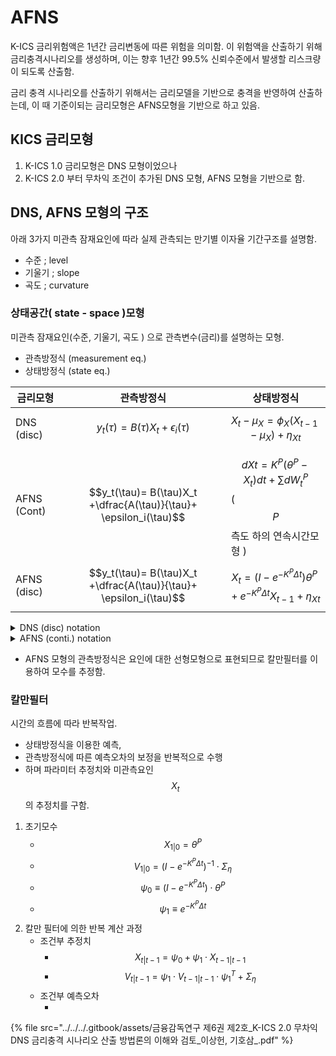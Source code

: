 # AFNS

K-ICS 금리위험액은 1년간 금리변동에 따른 위험을 의미함. 이 위험액을 산출하기 위해 금리충격시나리오를 생성하며,  이는 향후 1년간 99.5% 신뢰수준에서 발생할 리스크량이 되도록 산출함.&#x20;

금리 충격 시나리오를 산출하기 위해서는 금리모델을 기반으로 충격을 반영하여 산출하는데, 이 때 기준이되는 금리모형은 AFNS모형을 기반으로 하고 있음.&#x20;



## KICS 금리모형

1. K-ICS 1.0 금리모형은 DNS 모형이었으나&#x20;
2. K-ICS 2.0 부터 무차익 조건이 추가된  DNS 모형, AFNS 모형을 기반으로 함.&#x20;



## DNS, AFNS 모형의 구조

아래 3가지 미관측 잠재요인에 따라 실제 관측되는 만기별 이자율 기간구조를 설명함.&#x20;

* 수준 ; level
* 기울기 ; slope&#x20;
* 곡도 ; curvature&#x20;



### 상태공간(  state - space )모형&#x20;

미관측 잠재요인(수준,  기울기,  곡도 ) 으로   관측변수(금리)를  설명하는 모형.&#x20;

* 관측방정식 (measurement eq.)&#x20;
* 상태방정식 (state eq.)&#x20;

| 금리모형        | 관측방정식                                                              | 상태방정식                                                                           |
| ----------- | ------------------------------------------------------------------ | ------------------------------------------------------------------------------- |
| DNS (disc)  | $$y_t(\tau)= B(\tau)X_t + \epsilon_i(\tau)$$                       | $$X_t - \mu_X = \phi_X(X_{t-1} - \mu_X) + \eta_{Xt}$$                           |
| AFNS (Cont) | $$y_t(\tau)= B(\tau)X_t +\dfrac{A(\tau)}{\tau}+ \epsilon_i(\tau)$$ | $$dXt = K^P (\theta^P-X_t)dt + \sum dW_t^P$$   ( $$P$$측도 하의  연속시간모형 )           |
| AFNS (disc) | $$y_t(\tau)= B(\tau)X_t +\dfrac{A(\tau)}{\tau}+ \epsilon_i(\tau)$$ | $$X_t = (I - e^{-K^P\Delta t})\theta^P + e^{-K^P \Delta t}X_{t-1} + \eta_{Xt}$$ |

<details>

<summary>DNS  (disc) notation </summary>

#### 관측방정식

* $$B(\tau)= \begin{bmatrix}    1 & (\frac{1-e^{-\lambda \tau_1}}{\lambda \tau_1}) & (\frac{1-e^{-\lambda \tau_1}}{\lambda \tau_1} - e^{-\lambda \tau_1}) \\    1 & (\frac{1-e^{-\lambda \tau_2}}{\lambda \tau_2}) & (\frac{1-e^{-\lambda \tau_2}}{\lambda \tau_2} - e^{-\lambda \tau_2}) \\  & \vdots &  \\ 1 & (\frac{1-e^{-\lambda \tau_N}}{\lambda \tau_N}) & (\frac{1-e^{-\lambda \tau_N}}{\lambda \tau_N} - e^{-\lambda \tau_N}) \end{bmatrix}$$: 관측방정식의 계수 행렬&#x20;

<!---->

* $$X_t= \begin{bmatrix}    L_t \\ S_t \\ C_t  \end{bmatrix}$$: 추정모수&#x20;
* $$\epsilon_i(\tau) ~ N(0_{N \times 1},H_{N \times N})$$ : 오차항&#x20;
* $$H =  \begin{bmatrix}    \phi_L & 0 &  0 \\   0 & \phi_S & 0 \\ 0&0&\phi_C$$$$H =  \begin{bmatrix}    \phi_L & 0 &  0 \\   0 & \phi_S & 0 \\ 0&0&\phi_C$$$$H = \begin{bmatrix}    a & b & \hdots & 0 \\    c & d \\  \end{bmatrix}$$ : 공분산 행렬&#x20;

#### 상태방정식

* $$\mu_X =  \begin{bmatrix}    \mu_L \\ \mu_S \\ \mu_C \end{bmatrix}$$ : 3요인의 장기평균모수&#x20;
* $$\phi_X =  \begin{bmatrix}    \phi_L & 0 &  0 \\   0 & \phi_S & 0 \\ 0&0&\phi_C \end{bmatrix}$$ : 상태방정식 계수행렬 : 3요인의자기회귀모수&#x20;

</details>

<details>

<summary>AFNS  (conti.) notation </summary>

#### 관측방정식

* &#x20;$$\dfrac{A(\tau)}{\tau}$$ : 무차익거래 조정항 : 채권가격 결정 시 차익거래가 발생하지 않아야 한다는 이론적 제약을 도입하여 모형을 전개하면 도출되는 항. ( $$\ta$$$$\tau , \lambda , \Sigma$$ )으로 구할 수 있는 closed form.

#### 상태방정식

* $$K^P = \begin{bmatrix}    K_{11}^P & 0 &  0 \\   0 & K_{22}^P& 0 \\ 0&0&K_{33}^P \end{bmatrix}$$, 평균회귀속도 모수행렬&#x20;

<!---->

* $$\theta^P=\begin{bmatrix}  \theta_1^P  \\  \theta_2^P \\ \theta_3^P \end{bmatrix}$$ 장기평균모수 벡터&#x20;

<!---->

* $$\Sigma= \begin{bmatrix}    \sigma_{11} & 0 & 0 \\   \sigma_{21} & \sigma_{22} & 0 \\ \sigma_{31} & \sigma_{32} & \sigma_{33} \end{bmatrix}$$ 공분산 행렬의 촐레스키 하방 삼각 행렬, 변동성 행렬&#x20;

<!---->

* $$W_t^P$$ 표준 위너프로세스&#x20;

</details>

* AFNS 모형의 관측방정식은 요인에 대한 선형모형으로 표현되므로 칼만필터를 이용하여 모수를 추정함.&#x20;

### 칼만필터&#x20;

시간의 흐름에 따라 반복작업.&#x20;

* 상태방정식을 이용한 예측,&#x20;
* 관측방정식에 따른 예측오차의 보정을 반복적으로 수행
* 하며 파라미터 추정치와 미관측요인 $$X_t$$의 추정치를 구함.&#x20;

1. 초기모수&#x20;
   * $$X_{1|0} = \theta^P$$
   * $$V_{1|0} =  (I - e^{-K^P   \Delta t})^{-1} \cdot \Sigma_\eta$$
   * $$\psi_0 \equiv (I -  e^{-K^P   \Delta t}) \cdot \theta^P$$
   * $$\psi_1 \equiv e^{-K^P   \Delta t}$$
2. 칼만 필터에 의한 반복 계산 과정&#x20;
   * 조건부 추정치&#x20;
     * $$X_{t|t-1} = \psi_0 + \psi_1 \cdot X_{t-1|t-1}$$
     * $$V_{t|t-1} = \psi_1 \cdot V_{t-1|t-1} \cdot \psi_1^T  + \Sigma_\eta$$
   * 조건부 예측오차&#x20;
     * &#x20;



{% file src="../../../.gitbook/assets/금융감독연구 제6권 제2호_K-ICS 2.0 무차익 DNS 금리충격 시나리오 산출 방법론의 이해와 검토_이상헌, 기호삼_.pdf" %}

